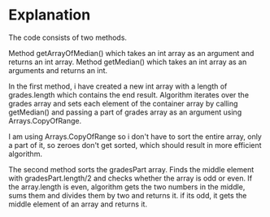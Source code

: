 # Explanation
 
 
The code consists of two methods.

Method getArrayOfMedian() which takes an int array as an argument and returns an int array.
Method getMedian() which takes an int array as an arguments and returns an int.

In the first method, i have created a new int array with a length of grades.length which contains the end result.
Algorithm iterates over the grades array and sets each element of the container array by calling getMedian() and passing a part of grades array
as an argument using Arrays.CopyOfRange. 

I am using Arrays.CopyOfRange so i don't have to sort the entire array, only a part of it, so zeroes don't get sorted, 
which should result in more efficient algorithm.

The second method sorts the gradesPart array.
Finds the middle element with gradesPart.length/2 and checks whether the array is odd or even.
If the array.length is even, algorithm gets the two numbers in the middle, sums them and divides them by two and returns it.
if its odd, it gets the middle element of an array and returns it.

